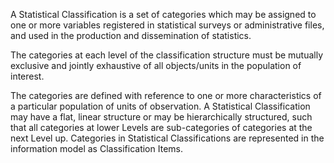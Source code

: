 A Statistical Classification is a set of categories which may be assigned to one or more variables registered in statistical surveys or administrative files, and used in the production and dissemination of statistics.

The categories at each level of the classification structure must be mutually exclusive and jointly exhaustive of all objects/units in the population of interest.

The categories are defined with reference to one or more characteristics of a particular population of units of observation. A Statistical Classification may have a flat, linear structure or may be hierarchically structured, such that all categories at lower Levels are sub-categories of categories at the next Level up. Categories in Statistical Classifications are represented in the information model as Classification Items. 